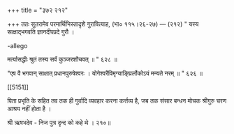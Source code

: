 +++
title = "३७२ २१२"

+++
ततः सुतरामेव परमार्थिभिस्तादृशे गुरावित्याह, (भा० ११५।२६-२७) — (२१२) " यस्य साक्षाद्भगवति ज्ञानदीपप्रदे गुरौ । 

-allego 

मर्त्यासद्धीः श्रुतं तस्य सर्वं कुञ्जरशौचवत् ॥ " ६२८ ॥ 

"एष वै भगवान् साक्षात् प्रधानपुरुषेश्वरः । योगेश्वरैविमृग्याङ्घ्रिर्लोकोऽयं मन्यते नरम् ॥ " ६२६ ॥ 

[[5151]]

पिता प्रभृति के सहित तव तक ही गुर्वादि व्यवहार करना कर्त्तव्य है, जब तक संसार बन्धन मोचक श्रीगुरु चरण आश्रय नहीं होता है । 

श्री ऋषभदेव - निज पुत्र दृन्द को कहे थे । २१०॥ 
